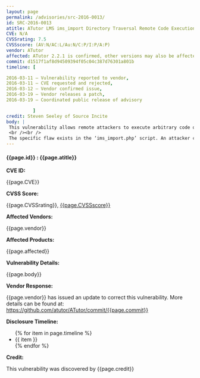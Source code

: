 ```yaml
---
layout: page
permalink: /advisories/src-2016-0013/
id: SRC-2016-0013
atitle: ATutor LMS ims_import Directory Traversal Remote Code Execution Vulnerability
CVE: N/A
CVSSrating: 7.5
CVSSscore: (AV:N/AC:L/Au:N/C:P/I:P/A:P)
vendor: ATutor
affected: ATutor 2.2.1 is confirmed, other versions may also be affected.
commit: d1517f1af8d94509394f05c04c387d76301a801b
timeline: [

2016-03-11 – Vulnerability reported to vendor,
2016-03-11 – CVE requested and rejected,
2016-03-12 – Vendor confirmed issue,
2016-03-19 – Vendor releases a patch,
2016-03-19 – Coordinated public release of advisory

          ]
credit: Steven Seeley of Source Incite
body: |
 This vulnerability allows remote attackers to execute arbitrary code on vulnerable installations of ATutor. Authentication is required to exploit this vulnerability however authentication bypass vulnerabilities are known and remote registration is open by default.
 <br /><br />
 The specific flaw exists in the ‘ims_import.php’ script. An attacker can upload and extract a zip file containing a directory traversal attack. Files can be extracted into the applications web root by bypassing a poor blacklist sanity check from the preImportCallBack() function. An attacker can leverage this to upload and execute arbitrary php code.
---
```


<h4><b>{{page.id}} : {{page.atitle}}</b></h4>

**CVE ID:**
<p class="cn">{{page.CVE}}</p>

**CVSS Score:**
<p class="cn">{{page.CVSSrating}}, <a href="https://nvd.nist.gov/cvss/v2-calculator?vector={{page.CVSSscore}}">{{page.CVSSscore}}</a></p>

**Affected Vendors:**
<p class="cn">{{page.vendor}}</p>

**Affected Products:**
<p class="cn">{{page.affected}}</p>

**Vulnerability Details:**
<p class="cn">{{page.body}}</p>

**Vendor Response:**
<p class="cn">{{page.vendor}} has issued an update to correct this vulnerability. More details can be found at: <a href="https://github.com/atutor/ATutor/commit/{{page.commit}}">https://github.com/atutor/ATutor/commit/{{page.commit}}</a></p>

**Disclosure Timeline:**
<ul class="cn">
{% for item in page.timeline %}
  <li>{{ item }}</li>
{% endfor %}
</ul>

**Credit:**
<p class="cn">This vulnerability was discovered by {{page.credit}}</p>
